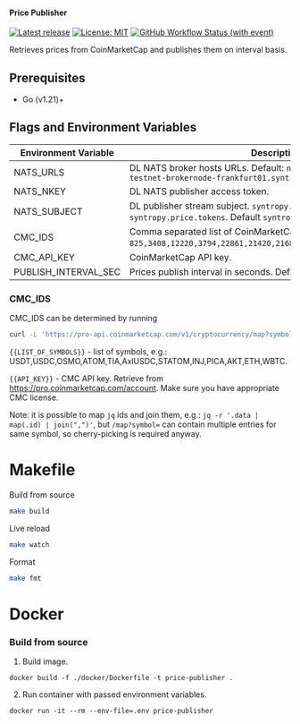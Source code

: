#### Price Publisher
[![Latest release](https://img.shields.io/github/v/release/SyntropyNet/price-publisher)](https://github.com/SyntropyNet/price-publisher/releases/latest)
[![License: MIT](https://img.shields.io/badge/License-MIT-yellow.svg)](https://opensource.org/licenses/MIT)
[![GitHub Workflow Status (with event)](https://img.shields.io/github/actions/workflow/status/SyntropyNet/price-publisher/github-ci.yml?label=github-ci)](https://github.com/SyntropyNet/price-publisher/actions/workflows/github-ci.yml)

Retrieves prices from CoinMarketCap and publishes them on interval basis.

## Prerequisites

- Go (v1.21)+

## Flags and Environment Variables

| Environment Variable      | Description                                                                                                                 |
| ------------------------- | --------------------------------------------------------------------------------------------------------------------------- |
| NATS_URLS                 | DL NATS broker hosts URLs. Default: `nats://europe-west3-gcp-dl-testnet-brokernode-frankfurt01.syntropynet.com`             |
| NATS_NKEY                 | DL NATS publisher access token.                                                                                             |
| NATS_SUBJECT              | DL publisher stream subject. `syntropy.price` results in: `syntropy.price.tokens`. Default `syntropy.price`.                |
| CMC_IDS                   | Comma separated list of CoinMarketCap tokens ids (e.g.: `825,3408,12220,3794,22861,21420,21686,7226,13678,7431,1027,3717`). |
| CMC_API_KEY               | CoinMarketCap API key.                                                                                                      |
| PUBLISH_INTERVAL_SEC      | Prices publish interval in seconds. Default: `5` seconds.                                                                   |

### CMC_IDS

CMC_IDS can be determined by running
```bash
curl -L 'https://pro-api.coinmarketcap.com/v1/cryptocurrency/map?symbol=USDT,USDC,OSMO,ATOM,TIA,AxlUSDC,STATOM,INJ,PICA,AKT,ETH,WBTC' -H 'X-CMC_PRO_API_KEY: {{API_KEY}}' -H 'Accept: */*' | jq .
```

`{{LIST_OF_SYMBOLS}}` - list of symbols, e.g.: USDT,USDC,OSMO,ATOM,TIA,AxlUSDC,STATOM,INJ,PICA,AKT,ETH,WBTC.

`{{API_KEY}}` - CMC API key. Retrieve from https://pro.coinmarketcap.com/account. Make sure you have appropriate CMC license.

Note: it is possible to map `jq` ids and join them, e.g.: `jq -r '.data | map(.id) | join(",")'`, but `/map?symbol=` can contain multiple entries for same symbol, so cherry-picking is required anyway.

# Makefile

Build from source
```bash
make build
```

Live reload
```bash
make watch
```

Format
```bash
make fmt
```

# Docker

### Build from source

1. Build image.
```
docker build -f ./docker/Dockerfile -t price-publisher .
```

2. Run container with passed environment variables.
```
docker run -it --rm --env-file=.env price-publisher
```

